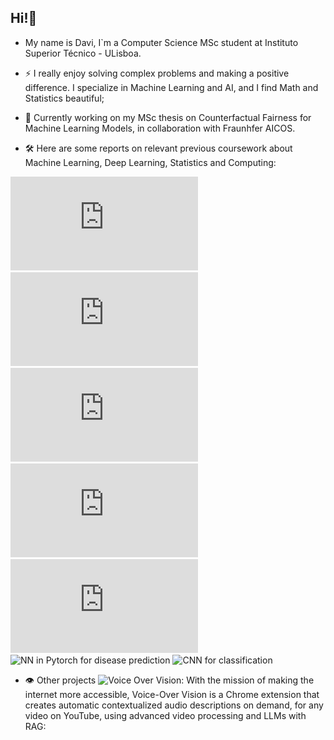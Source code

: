 ## Hi!👋

- My name is Davi, I`m a Computer Science MSc student at Instituto Superior Técnico - ULisboa.

- ⚡ I really enjoy solving complex problems and making a positive difference. I specialize in Machine Learning and AI, and I find Math and Statistics beautiful;

- 🔭 Currently working on my MSc thesis on Counterfactual Fairness for Machine Learning Models, in collaboration with Fraunhfer AICOS.

- 🛠️ Here are some reports on relevant previous coursework about Machine Learning, Deep Learning, Statistics and Computing:

![Multi-Agent Systems Predator-Prey Game](https://github.com/DaviGiordano/predator-prey-multi-agent/blob/main/Final%20Report%20-%20Analyzing%20Predator%20Strategies%20in%20a%20Predator-Prey%20Game.pdf)
![Cloud Computing with Java](https://github.com/Cloud-VFX/Cloud-VFX/blob/master/Implemented%20Systems%20and%20Experiments%20-%20Cloud-VFX.pdf)
![Bayesian Regression to predict infection](https://github.com/DaviGiordano/modeling-risk-infection/blob/main/Computational_Statistics_Report_Davi_Lenka.pdf)
![Deep Learning coursework 1](https://github.com/DaviGiordano/deep-learning-practice-1/blob/main/homework1/Deep_Learning_Homework_1_Report.pdf)
![Deep Learning coursework 2](https://github.com/DaviGiordano/deep-learning-practice-1/blob/main/homework2/DL_Homework_2_Report_Davi_Vicente.pdf)
![NN in Pytorch for disease prediction](https://github.com/DaviGiordano/Disease-Prediction-With-NN/blob/main/p1.ipynb)
![CNN for classification](https://github.com/DaviGiordano/CNN-Classifying-Grains-of-Rice/blob/main/class_alinha.ipynb)

- 👁️ Other projects
![Voice Over Vision](https://github.com/voice-over-vision): With the mission of making the internet more accessible, Voice-Over Vision is a Chrome extension that creates automatic contextualized audio descriptions on demand, for any video on YouTube, using advanced video processing and LLMs with RAG:



